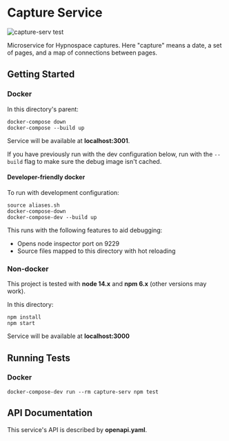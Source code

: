 # Capture Service

![capture-serv test](https://github.com/gbarkway/hypnospace-sitemap/workflows/capture-serv%20test/badge.svg)

Microservice for Hypnospace captures. Here "capture" means a date, a set of pages, and a map of connections between pages.

## Getting Started

### Docker

In this directory's parent:

```
docker-compose down
docker-compose --build up
```

Service will be available at **localhost:3001**.

If you have previously run with the dev configuration below, run with the `--build` flag to make sure the debug image isn't cached.

#### Developer-friendly docker

To run with development configuration:

```
source aliases.sh
docker-compose-down
docker-compose-dev --build up
```

This runs with the following features to aid debugging:

- Opens node inspector port on 9229
- Source files mapped to this directory with hot reloading

### Non-docker

This project is tested with **node 14.x** and **npm 6.x** (other versions may work).

In this directory:

```shell
npm install
npm start
```

Service will be available at **localhost:3000**

## Running Tests

### Docker

```
docker-compose-dev run --rm capture-serv npm test
```

## API Documentation

This service's API is described by **openapi.yaml**.
